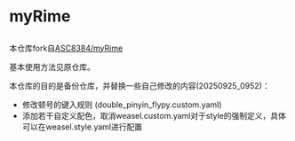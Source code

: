 # myRime

##
本仓库fork自[ASC8384/myRime](https://github.com/ASC8384/myRime)

基本使用方法见原仓库。

本仓库的目的是备份仓库，并替换一些自己修改的内容(20250925_0952)：
- 修改顿号的键入规则 (double_pinyin_flypy.custom.yaml)
- 添加若干自定义配色，取消weasel.custom.yaml对于style的强制定义，具体可以在weasel.style.yaml进行配置
